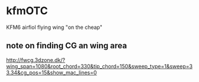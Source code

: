 # kfmOTC
KFM6 airfiol flying wing "on the cheap"

## note on finding CG an wing area
http://fwcg.3dzone.dk/?wing_span=1080&root_chord=330&tip_chord=150&sweep_type=1&sweep=33.34&cg_pos=15&show_mac_lines=0
